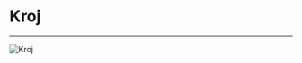 # Kroj
----------------------------

![Kroj](https://dd06291c6c.cbaul-cdnwnd.com/0abdc7eb0737f25fe87fa1e4a28deb1c/200031664-ddbe7deb8b/vod1.jpg)
